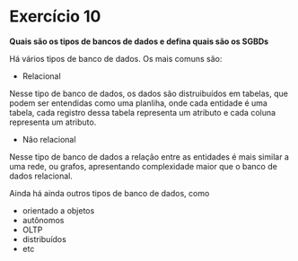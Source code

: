 # Exercício 10

**Quais são os tipos de bancos de dados e defina quais são os SGBDs**

Há vários tipos de banco de dados. Os mais comuns são:

- Relacional

Nesse tipo de banco de dados, os dados são distruibuídos em tabelas,
que podem ser entendidas como uma planliha, onde cada entidade é uma tabela,
cada registro dessa tabela representa um atributo e cada coluna
representa um atributo.

- Não relacional

Nesse tipo de banco de dados a relação entre as entidades é mais
similar a uma rede, ou grafos, apresentando complexidade maior que o
banco de dados relacional.

Ainda há ainda outros tipos de banco de dados, como
- orientado a objetos
- autônomos
- OLTP
- distribuídos
- etc